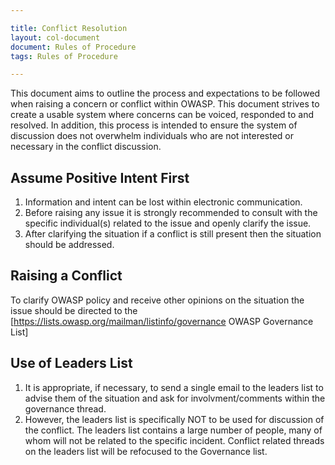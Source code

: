 ```yaml
---

title: Conflict Resolution
layout: col-document
document: Rules of Procedure
tags: Rules of Procedure

---
```


This document aims to outline the process and expectations to be followed when raising a concern or conflict within OWASP. This document strives to create a usable system where concerns can be voiced, responded to and resolved. In addition, this process is intended to ensure the system of discussion does not overwhelm individuals who are not interested or necessary in the conflict discussion.

## Assume Positive Intent First
1. Information and intent can be lost within electronic communication.
2. Before raising any issue it is strongly recommended to consult with the specific individual(s) related to the issue and openly clarify the issue.
3. After clarifying the situation if a conflict is still present then the situation should be addressed.

## Raising a Conflict
To clarify OWASP policy and receive other opinions on the situation the issue should be directed to the [https://lists.owasp.org/mailman/listinfo/governance OWASP Governance List]

## Use of Leaders List
1. It is appropriate, if necessary, to send a single email to the leaders list to advise them of the situation and ask for involvment/comments within the governance thread.
2. However, the leaders list is specifically NOT to be used for discussion of the conflict. The leaders list contains a large number of people, many of whom will not be related to the specific incident. Conflict related threads on the leaders list will be refocused to the Governance list.

